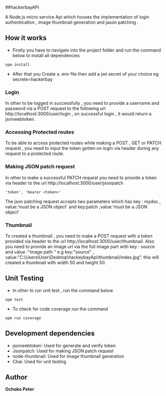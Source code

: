 ##hackerbayAPi

A Node.js micro service Api  which houses the implementation of login authentication , image thumbnail generation and jason patching .

## How it works

* Firstly you have to navigate into the project folder and run the command below to install all dependencies

```
npm install

```
* After that you Create a .env file then add a jwt secret of your choice eg secrete=hackerbay


### Login

In other to be logged in successfully , you need to provide a username and password via a POST request to the  following 
url http://localhost:3000/user/login , on successful login , it would return a jsonwebtoken.


### Accessing Protected routes

To be able to access protected routes while making a POST , GET or PATCH request , you need to input the token gotten on login via header during any request to a protected route.


### Making JSON patch request

In other to make a successful PATCH request you need to provide a token via header to the url http://localhost:3000/user/jsonpatch

```
'token', 'bearer <token>'

```
The json patching request accepts two parameters which has key : mydoc , value:'must be a JSON object'  and key:patch ,value:'must be a JSON object'


### Thumbnail

To created  a thumbnail , you need to make a POST request with a token provided via header to the url http://localhost:3000/user/thumbnail. Also you need to provide an image url via the full image part with key : source and value :"image path " e.g key:"source" , value:"C:\Users\User\Desktop\hackeybayApi\thumbnail/index.jpg". this will created a thumbnail with width 50 and height 50.

## Unit Testing

* In other to run unit test , run the command below

```
npm test

```

* To check for code coverage run the command

```
npm run coverage

```


##  Development dependencies  

* jsonwebtoken: Used for generate and verify token
* Jsonpatch: Used for making JSON patch request
* node-thumbnail: Used for image thumbnail generation
* Chai: Used for unit testing


## Author
**Ochoko Peter** 